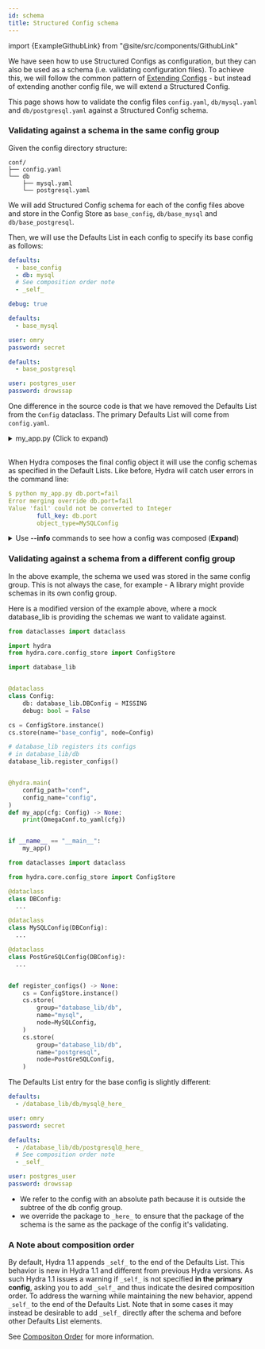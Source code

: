 ```yaml
---
id: schema
title: Structured Config schema
---
```


import {ExampleGithubLink} from "@site/src/components/GithubLink"

We have seen how to use Structured Configs as configuration, but they can also be used as a schema (i.e. validating configuration files).
To achieve this, we will follow the common pattern of [Extending Configs](../../patterns/extending_configs.md) - but instead of extending another config file,
we will extend a Structured Config.

This page shows how to validate the config files `config.yaml`, `db/mysql.yaml` and `db/postgresql.yaml`
against a Structured Config schema.

### Validating against a schema in the same config group

<ExampleGithubLink to="examples/tutorials/structured_configs/5.1_structured_config_schema_same_config_group"/>

Given the config directory structure:
```text
conf/
├── config.yaml
└── db
    ├── mysql.yaml
    └── postgresql.yaml
```

We will add Structured Config schema for each of the config files above and store in the
Config Store as `base_config`, `db/base_mysql` and `db/base_postgresql`.

Then, we will use the Defaults List in each config to specify its base config as follows:

<div className="row">
<div className="col col--4">

```yaml title="config.yaml" {2}
defaults:
  - base_config
  - db: mysql
  # See composition order note
  - _self_

debug: true
```

</div>
<div className="col col--4">

```yaml title="db/mysql.yaml" {2}
defaults:
  - base_mysql

user: omry
password: secret


```
</div>
<div className="col col--4">

```yaml title="db/postgresql.yaml" {2}
defaults:
  - base_postgresql

user: postgres_user
password: drowssap


```
</div>
</div>

One difference in the source code is that we have removed the Defaults List from the `Config` dataclass.
The primary Defaults List will come from `config.yaml`.
<details>
  <summary>my_app.py (Click to expand)</summary>

  ```python {28-30}
  from dataclasses import dataclass

  import hydra
  from hydra.core.config_store import ConfigStore

  @dataclass
  class DBConfig:
      driver: str = MISSING
      host: str = "localhost"
      port: int = MISSING

  @dataclass
  class MySQLConfig(DBConfig):
      driver: str = "mysql"
      port: int = 3306
      user: str = MISSING
      password: str = MISSING

  @dataclass
  class PostGreSQLConfig(DBConfig):
      driver: str = "postgresql"
      user: str = MISSING
      port: int = 5432
      password: str = MISSING
      timeout: int = 10

  @dataclass
  class Config:
      db: DBConfig = MISSING
      debug: bool = False

  cs = ConfigStore.instance()
  cs.store(name="base_config", node=Config)
  cs.store(group="db", name="base_mysql", node=MySQLConfig)
  cs.store(group="db", name="base_postgresql", node=PostGreSQLConfig)

  @hydra.main(config_path="conf", config_name="config")
  def my_app(cfg: Config) -> None:
      print(OmegaConf.to_yaml(cfg))

  if __name__ == "__main__":
      my_app()
  ```
</details>
<br/>

When Hydra composes the final config object it will use the config schemas as specified in the Default Lists.
Like before, Hydra will catch user errors in the command line:

```yaml
$ python my_app.py db.port=fail
Error merging override db.port=fail
Value 'fail' could not be converted to Integer
        full_key: db.port
        object_type=MySQLConfig
```

<details>
  <summary>Use <b>--info</b> commands to see how a config was composed (<b>Expand</b>)</summary>

  ```text
  $ python my_app.py --info defaults-tree

  Defaults Tree
  *************
  <root>:
    hydra/config:
      hydra/output: default
      hydra/launcher: basic
      hydra/sweeper: basic
      hydra/help: default
      hydra/hydra_help: default
      hydra/hydra_logging: default
      hydra/job_logging: default
      _self_
    config:
      base_config
      db: mysql:
        db/base_mysql
        _self_
      _self_

  $ python my_app.py --info defaults

  Defaults List
  *************
  | Config path                 | Package             | _self_ | Parent       |
  ------------------------------------------------------------------------------
  | hydra/output/default        | hydra               | False  | hydra/config |
  | hydra/launcher/basic        | hydra.launcher      | False  | hydra/config |
  | hydra/sweeper/basic         | hydra.sweeper       | False  | hydra/config |
  | hydra/help/default          | hydra.help          | False  | hydra/config |
  | hydra/hydra_help/default    | hydra.hydra_help    | False  | hydra/config |
  | hydra/hydra_logging/default | hydra.hydra_logging | False  | hydra/config |
  | hydra/job_logging/default   | hydra.job_logging   | False  | hydra/config |
  | hydra/config                | hydra               | True   | <root>       |
  | base_config                 |                     | False  | config       |
  | db/base_mysql               | db                  | False  | db/mysql     |
  | db/mysql                    | db                  | True   | config       |
  | config                      |                     | True   | <root>       |
  ------------------------------------------------------------------------------
  ```

</details>


### Validating against a schema from a different config group

<ExampleGithubLink to="examples/tutorials/structured_configs/5.2_structured_config_schema_different_config_group"/>

In the above example, the schema we used was stored in the same config group.
This is not always the case, for example - A library might provide schemas in its own config group.

Here is a modified version of the example above, where a mock database_lib is providing the schemas
we want to validate against.


<div className="row">
<div className="col col--6">

```python title="my_app.py"
from dataclasses import dataclass

import hydra
from hydra.core.config_store import ConfigStore

import database_lib


@dataclass
class Config:
    db: database_lib.DBConfig = MISSING
    debug: bool = False

cs = ConfigStore.instance()
cs.store(name="base_config", node=Config)

# database_lib registers its configs
# in database_lib/db
database_lib.register_configs()


@hydra.main(
    config_path="conf",
    config_name="config",
)
def my_app(cfg: Config) -> None:
    print(OmegaConf.to_yaml(cfg))


if __name__ == "__main__":
    my_app()
```
</div>
<div className="col col--6">

```python title="database_lib.py" {17,22}
from dataclasses import dataclass

from hydra.core.config_store import ConfigStore

@dataclass
class DBConfig:
  ...

@dataclass
class MySQLConfig(DBConfig):
  ...

@dataclass
class PostGreSQLConfig(DBConfig):
  ...


def register_configs() -> None:
    cs = ConfigStore.instance()
    cs.store(
        group="database_lib/db",
        name="mysql",
        node=MySQLConfig,
    )
    cs.store(
        group="database_lib/db",
        name="postgresql",
        node=PostGreSQLConfig,
    )

```
</div>
</div>

The Defaults List entry for the base config is slightly different:
<div className="row">
<div className="col col--6">

```yaml title="db/mysql.yaml" {2}
defaults:
  - /database_lib/db/mysql@_here_

user: omry
password: secret
```
</div>
<div className="col col--6">

```yaml title="db/postgresql.yaml" {2}
defaults:
  - /database_lib/db/postgresql@_here_
  # See composition order note
  - _self_

user: postgres_user
password: drowssap
```
</div>
</div>

- We refer to the config with an absolute path because it is outside the subtree of the db config group.
- we override the package to `_here_` to ensure that the package of the schema is the same as the package
  of the config it's validating.

### A Note about composition order
 By default, Hydra 1.1 appends `_self_` to the end of the Defaults List.
This behavior is new in Hydra 1.1 and different from previous Hydra versions. As such Hydra 1.1  issues a warning if `_self_` is not specified **in the primary config**, asking you to add `_self_` and thus indicate the desired composition order.
To address the warning while maintaining the new behavior, append `_self_` to the end of the Defaults List. Note that in some cases it may instead be desirable to add `_self_` directly after the schema and before other Defaults List elements.


See [Compositon Order](advanced/defaults_list.md#composition-order) for more information.
